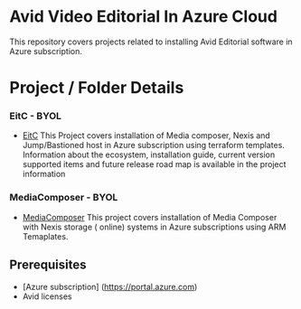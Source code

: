 # Avid Video Editorial In Azure Cloud
 
This repository covers projects related to installing Avid Editorial software in Azure subscription. 
 
# Project  / Folder Details 
 
### EitC - BYOL 
- [EitC](https://github.com/benjamin-ghis/VideoEditorialInTheCloud/tree/master/EITC-BYOL) 
This Project covers installation of Media composer, Nexis and  Jump/Bastioned host in Azure subscription using terraform templates. 
Information about the ecosystem, installation guide, current version supported items and future release road map is available in the project information
 

### MediaComposer - BYOL 
- [MediaComposer](https://github.com/benjamin-ghis/VideoEditorialInTheCloud/tree/master/MediaComposer-BYOL) 
This project covers installation of Media Composer with Nexis storage ( online) systems in Azure subscriptions using ARM Temaplates. 
 
 
## Prerequisites  
- [Azure subscription] (https://portal.azure.com)
- Avid licenses
 

